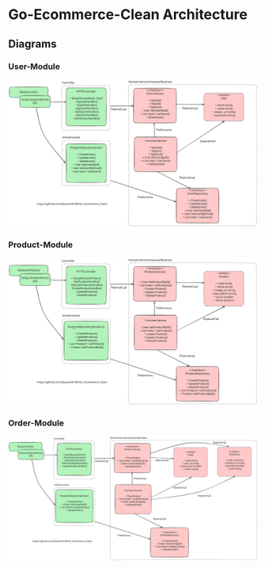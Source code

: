 # Go-Ecommerce-Clean Architecture

## Diagrams
### User-Module
![](docs/static/user_module.excalidraw.svg)

### Product-Module
![](docs/static/product_module.excalidraw.svg)

### Order-Module
![](docs/static/order_module.excalidraw.svg)